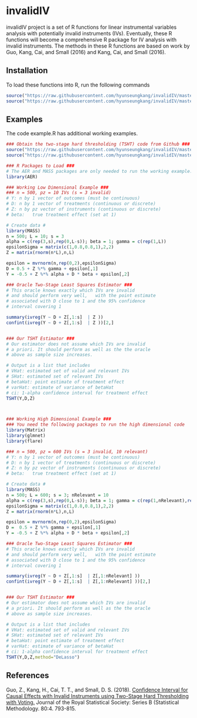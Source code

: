 # invalidIV

invalidIV project is a set of R functions for linear instrumental variables analysis with potentially invalid instruments (IVs). Eventually, these R functions will become a comprehensive R package for IV  analysis with invalid instruments. The methods in these R functions are based on work by Guo, Kang, Cai, and Small (2016) and Kang, Cai, and Small (2016). 

## Installation

To load these functions into R, run the following commands
```R
source("https://raw.githubusercontent.com/hyunseungkang/invalidIV/master/TSHT.R")
source("https://raw.githubusercontent.com/hyunseungkang/invalidIV/master/JMCode.R")
```

## Examples
The code example.R has additional working examples.

```R
### Obtain the two-stage hard thresholding (TSHT) code from Github ###	
source("https://raw.githubusercontent.com/hyunseungkang/invalidIV/master/TSHT.R")
source("https://raw.githubusercontent.com/hyunseungkang/invalidIV/master/JMCode.R")

### R Packages to Load ###
# The AER and MASS packages are only needed to run the working example.
library(AER)

### Working Low Dimensional Example ###
### n = 500, pz = 10 IVs (s = 3 invalid)
# Y: n by 1 vector of outcomes (must be continuous)
# D: n by 1 vector of treatments (continuous or discrete)
# Z: n by pz vector of instruments (continuous or discrete)
# beta:   true treatment effect (set at 1)

# Create data #
library(MASS)
n = 500; L = 10; s = 3
alpha = c(rep(3,s),rep(0,L-s)); beta = 1; gamma = c(rep(1,L))
epsilonSigma = matrix(c(1,0.8,0.8,1),2,2)
Z = matrix(rnorm(n*L),n,L)

epsilon = mvrnorm(n,rep(0,2),epsilonSigma)
D = 0.5 + Z %*% gamma + epsilon[,1]
Y = -0.5 + Z %*% alpha + D * beta + epsilon[,2]

### Oracle Two-Stage Least Squares Estimator ###
# This oracle knows exactly which IVs are invalid
# and should perform very well,   with the point estimate
# associated with D close to 1 and the 95% confidence
# interval covering 1

summary(ivreg(Y ~ D + Z[,1:s]  | Z ))
confint(ivreg(Y ~ D + Z[,1:s]  | Z ))[2,]


### Our TSHT Estimator ###
# Our estimator does not assume which IVs are invalid
# a priori. It should perform as well as the the oracle
# above as sample size increases.

# Output is a list that includes
# VHat: estimated set of valid and relevant IVs
# SHat: estimated set of relevant IVs
# betaHat: point estimate of treatment effect
# varHat: estimate of variance of betaHat
# ci: 1-alpha confidence interval for treatment effect
TSHT(Y,D,Z)



### Working High Dimensional Example ###
### You need the following packages to run the high dimensional code 
library(Matrix)
library(glmnet)
library(flare)

### n = 500, pz = 600 IVs (s = 3 invalid, 10 relevant)
# Y: n by 1 vector of outcomes (must be continuous)
# D: n by 1 vector of treatments (continuous or discrete)
# Z: n by pz vector of instruments (continuous or discrete)
# beta:   true treatment effect (set at 1)

# Create data #
library(MASS)
n = 500; L = 600; s = 3; nRelevant = 10
alpha = c(rep(3,s),rep(0,L-s)); beta = 1; gamma = c(rep(1,nRelevant),rep(0,L-nRelevant))
epsilonSigma = matrix(c(1,0.8,0.8,1),2,2)
Z = matrix(rnorm(n*L),n,L)

epsilon = mvrnorm(n,rep(0,2),epsilonSigma)
D =  0.5 + Z %*% gamma + epsilon[,1]
Y = -0.5 + Z %*% alpha + D * beta + epsilon[,2]

### Oracle Two-Stage Least Squares Estimator ###
# This oracle knows exactly which IVs are invalid
# and should perform very well,   with the point estimate
# associated with D close to 1 and the 95% confidence
# interval covering 1

summary(ivreg(Y ~ D + Z[,1:s]  | Z[,1:nRelevant] ))
confint(ivreg(Y ~ D + Z[,1:s]  | Z[,1:nRelevant] ))[2,]


### Our TSHT Estimator ###
# Our estimator does not assume which IVs are invalid
# a priori. It should perform as well as the the oracle
# above as sample size increases.

# Output is a list that includes
# VHat: estimated set of valid and relevant IVs
# SHat: estimated set of relevant IVs
# betaHat: point estimate of treatment effect
# varHat: estimate of variance of betaHat
# ci: 1-alpha confidence interval for treatment effect
TSHT(Y,D,Z,method="DeLasso")

```

## References 
Guo, Z., Kang, H., Cai, T. T., and Small, D. S. (2018). <a href="https://arxiv.org/abs/1603.05224">Confidence Interval for Causal Effects with Invalid Instruments using Two-Stage Hard Thresholding with Voting.</a> Journal of the Royal Statistical Society: Series B (Statistical Methodology. 80:4. 793-815.

